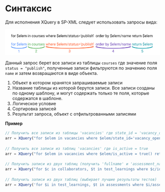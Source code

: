 # Синтаксис

Для исполнения XQuery в SP-XML следует использовать запросы вида:  

![](./1.jpg)

Данный запрос берет все записи из таблицы `courses` где значение поля `status = "publish"`, полученные записи фильтруются по значению поля `name` и затем возвращаются в виде объекта.

1. Объект в котором хранятся запрашиваемые записи
2. Название таблицы из которой берутся записи. Все записи созданы по одному шаблону, и могут содержать только те поля, которые содержатся в шаблоне.
3. Логическое условие
4. Сортировка записей
5. Результат запроса, объект с отфильтрованными записями

**Пример**

```js
// Получить все записи из таблицы 'vacancies' где state_id = 'vacancy_opened'
arr = XQuery("for $elem in vacancies where $elem/state_id='vacancy_opened' return $elem");

// Получить все записи из таблиц 'vacancies' где is_active = true
arr = XQuery("for $elem in vacancies where $elem/is_active = true() return $elem");

// Получить записи из двух таблиц (получить 'fullname' и 'assessment_name' из таблиц 'collaborators' и 'test_learnings')
arr = XQuery("for $c in collaborators, $t in test_learnings where $c/id=$t/person_id return $c/fullname, $t/assessment_name"));

// Получить записи из двух таблиц (выбирает лучшие результаты тестов)
arr = XQuery('for $i in test_learnings, $t in assessments where $i/assessment_id=$t/id and ($t/code="00001" or $t/code="00002" or $t/code="00003" or $t/code="00004") order by $i/score descending return $i');
```



